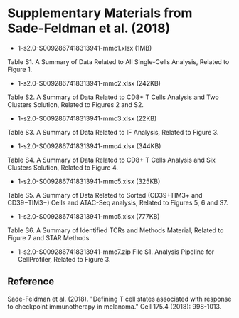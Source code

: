 # Supplementary Materials from Sade-Feldman et al. (2018)


* 1-s2.0-S0092867418313941-mmc1.xlsx (1MB)

Table S1. A Summary of Data Related to All Single-Cells Analysis, Related to Figure 1.

* 1-s2.0-S0092867418313941-mmc2.xlsx (242KB)

Table S2. A Summary of Data Related to CD8+ T Cells Analysis and Two Clusters Solution, Related to Figures 2 and S2.

* 1-s2.0-S0092867418313941-mmc3.xlsx (22KB)

Table S3. A Summary of Data Related to IF Analysis, Related to Figure 3.

* 1-s2.0-S0092867418313941-mmc4.xlsx (344KB)

Table S4. A Summary of Data Related to CD8+ T Cells Analysis and Six Clusters Solution, Related to Figure 4.

* 1-s2.0-S0092867418313941-mmc5.xlsx (325KB)

Table S5. A Summary of Data Related to Sorted (CD39+TIM3+ and CD39−TIM3−) Cells and ATAC-Seq analysis, Related to Figures 5, 6 and S7.

* 1-s2.0-S0092867418313941-mmc5.xlsx (777KB)

Table S6. A Summary of Identified TCRs and Methods Material, Related to Figure 7 and STAR Methods.

* 1-s2.0-S0092867418313941-mmc7.zip
File S1. Analysis Pipeline for CellProfiler, Related to Figure 3.

## Reference

Sade-Feldman et al. (2018). "Defining T cell states associated with response to checkpoint immunotherapy in melanoma." Cell 175.4 (2018): 998-1013.
